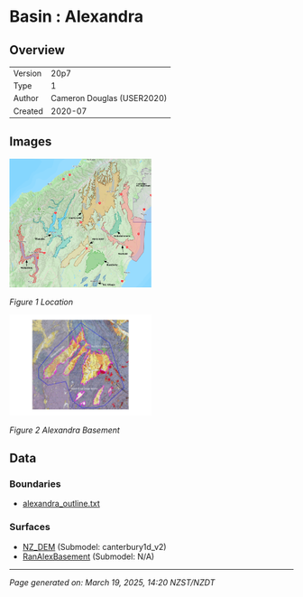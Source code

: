 # Basin : Alexandra

## Overview
|         |                     |
|---------|---------------------|
| Version | 20p7           |
| Type    | 1        |
| Author  | Cameron Douglas (USER2020)            |
| Created | 2020-07           |


## Images
<a href="../images/basins/SI_mid.png"><img src="../images/basins/SI_mid.png" width="50%"></a>

*Figure 1 Location*

<a href="../images/basins/alexandra-ranfurly_basins_classification_v2-page-001.jpg"><img src="../images/basins/alexandra-ranfurly_basins_classification_v2-page-001.jpg" width="50%"></a>

*Figure 2 Alexandra Basement*


## Data
### Boundaries
- [alexandra_outline.txt](https://github.com/ucgmsim/Velocity-Model/tree/main/Data/USER20_BASINS/alexandra_outline.txt)

### Surfaces
- [NZ_DEM](https://github.com/ucgmsim/Velocity-Model/tree/main/Data/DEM/NZ_DEM_HD.in) (Submodel: canterbury1d_v2)
- [RanAlexBasement](https://github.com/ucgmsim/Velocity-Model/tree/main/Data/USER20_BASINS/ran-alex_proj_WGS84.in) (Submodel: N/A)

---
*Page generated on: March 19, 2025, 14:20 NZST/NZDT*
